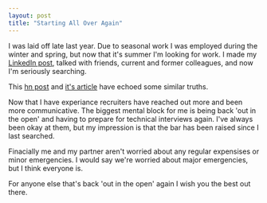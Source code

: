 ```yaml
---
layout: post
title: "Starting All Over Again"
---
```


I was laid off late last year. Due to seasonal work I was employed during the winter and spring, but now that it's summer I'm looking for work. I made my [LinkedIn post](https://www.linkedin.com/feed/update/urn:li:activity:7127389015367925760/), talked with friends, current and former colleagues, and now I'm seriously searching.

This [hn post](https://news.ycombinator.com/item?id=34161822) and [it's article](https://www.stevenbuccini.com/8-hard-truths-on-getting-laid-off) have echoed some similar truths.

Now that I have experiance recruiters have reached out more and been more communicative. The biggest mental block for me is being back 'out in the open' and having to prepare for technical interviews again. I've always been okay at them, but my impression is that the bar has been raised since I last searched.

Finacially me and my partner aren't worried about any regular expensises or minor emergencies. I would say we're worried about major emergencies, but I think everyone is.

For anyone else that's back 'out in the open' again I wish you the best out there.